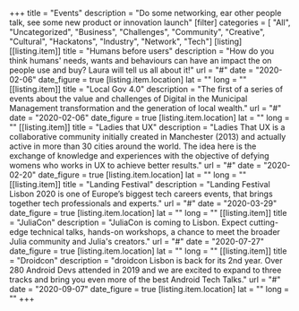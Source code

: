 +++
title = "Events"
description = "Do some networking, ear other people talk, see some new product or innovation launch"
[filter]
    categories = [
        "All",
        "Uncategorized",
        "Business",
        "Challenges",
        "Community",
        "Creative",
        "Cultural",
        "Hackatons",
        "Industry",
        "Network",
        "Tech"]
[listing]
    [[listing.item]]
        title = "Humans before users"
        description = "How do you think humans' needs, wants and behaviours can have an impact the on people use and buy? Laura will tell us all about it!"
        url = "#"
        date = "2020-02-06"
        date_figure = true
        [listing.item.location]
            lat = ""
            long = ""
    [[listing.item]]
        title = "Local Gov 4.0"
        description = "The first of a series of events about the value and challenges of Digital in the Municipal Management transformation and the generation of local wealth."
        url = "#"
        date = "2020-02-06"
        date_figure = true
        [listing.item.location]
            lat = ""
            long = ""
    [[listing.item]]
        title = "Ladies that UX"
        description = "Ladies That UX is a collaborative community initially created in Manchester (2013) and actually active in more than 30 cities around the world. The idea here is the exchange of knowledge and experiences with the objective of defying womens who works in UX to achieve better results."
        url = "#"
        date = "2020-02-20"
        date_figure = true
        [listing.item.location]
            lat = ""
            long = ""
    [[listing.item]]
        title = "Landing Festival"
        description = "Landing Festival Lisbon 2020 is one of Europe’s biggest tech careers events, that brings together tech professionals and experts."
        url = "#"
        date = "2020-03-29"
        date_figure = true
        [listing.item.location]
            lat = ""
            long = ""
    [[listing.item]]
        title = "JuliaCon"
        description = "JuliaCon is coming to Lisbon. Expect cutting-edge technical talks, hands-on workshops, a chance to meet the broader Julia community and Julia's creators."
        url = "#"
        date = "2020-07-27"
        date_figure = true
        [listing.item.location]
            lat = ""
            long = ""
    [[listing.item]]
        title = "Droidcon"
        description = "droidcon Lisbon is back for its 2nd year. Over 280 Android Devs attended in 2019 and we are excited to expand to three tracks and bring you even more of the best Android Tech Talks."
        url = "#"
        date = "2020-09-07"
        date_figure = true
        [listing.item.location]
            lat = ""
            long = ""
+++